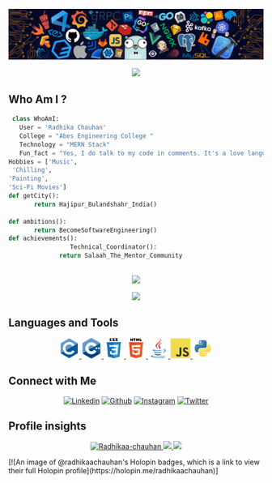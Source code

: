 ![Github Banner](banner.png)

<p align="center">
  <img src="https://readme-typing-svg.herokuapp.com?color=0d8eceF&size=30&center=true&vCenter=true&width=550&height=70&lines=Hey+There,+I'm+Radhika;I+Love+Programming;An+Open+Source+Enthusiast;Front+End+Web+Developer;Loves+To+Build+Projects;A+Problem+Solver;">
</p>


  ## Who Am I ?
 ```python
  class WhoAmI:
    User = 'Radhika Chauhan'
    College = "Abes Engineering College "
    Technology = "MERN Stack"
    Fun_fact = "Yes, I do talk to my code in comments. It's a love language!"
Hobbies = ['Music',
  'Chilling',
 'Painting',
'Sci-Fi Movies']
def getCity():
		return Hajipur_Bulandshahr_India()
	
def ambitions():
		return BecomeSoftwareEngineering()
 def achievements():
                  Technical_Coordinator():
               return Salaah_The_Mentor_Community
	
 ```


<div align="center">

![](https://github-profile-summary-cards.vercel.app/api/cards/profile-details?username=Radhikaa-chauhan&theme=default)

![](https://github-readme-streak-stats.herokuapp.com/?user=Radhikaa-chauhan&theme=vue&hide_border=true)	
 <br/>
</div> 

## Languages and Tools 
<p align="center"> <a href="https://www.cprogramming.com/" target="_blank" rel="noreferrer"> <img src="https://raw.githubusercontent.com/devicons/devicon/master/icons/c/c-original.svg" alt="c" width="40" height="40"/> </a> <a href="https://www.w3schools.com/cpp/" target="_blank" rel="noreferrer"> <img src="https://raw.githubusercontent.com/devicons/devicon/master/icons/cplusplus/cplusplus-original.svg" alt="cplusplus" width="40" height="40"/> </a> <a href="https://www.w3schools.com/css/" target="_blank" rel="noreferrer"> <img src="https://raw.githubusercontent.com/devicons/devicon/master/icons/css3/css3-original-wordmark.svg" alt="css3" width="40" height="40"/> </a> <a href="https://www.w3.org/html/" target="_blank" rel="noreferrer"> <img src="https://raw.githubusercontent.com/devicons/devicon/master/icons/html5/html5-original-wordmark.svg" alt="html5" width="40" height="40"/> </a> <a href="https://www.java.com" target="_blank" rel="noreferrer"> <img src="https://raw.githubusercontent.com/devicons/devicon/master/icons/java/java-original.svg" alt="java" width="40" height="40"/> </a> <a href="https://developer.mozilla.org/en-US/docs/Web/JavaScript" target="_blank" rel="noreferrer"> <img src="https://raw.githubusercontent.com/devicons/devicon/master/icons/javascript/javascript-original.svg" alt="javascript" width="40" height="40"/> </a> <a href="https://www.python.org" target="_blank" rel="noreferrer"> <img src="https://raw.githubusercontent.com/devicons/devicon/master/icons/python/python-original.svg" alt="python" width="40" height="40"/> </a> </p>

            
## Connect with Me

<p align="center">
  <a href="https://www.linkedin.com/in/radhika-chauhan-2b4821296?utm_source=share&utm_campaign=share_via&utm_content=profile&utm_medium=android_app "><img alt="Linkedin" title="Radhika Chauhan Linkedin" src="https://img.shields.io/badge/LinkedIn-0077B5?style=for-the-badge&logo=linkedin&logoColor=white"></a>
  <a href="https://github.com/Radhikaa-chauhan"><img alt="Github" title="Radhika Chauhan Github" src="https://img.shields.io/badge/GitHub-100000?style=for-the-badge&logo=github&logoColor=white"></a>
 <a href="https://www.instagram.com/_radhikaa5/"><img alt="Instagram" title="Radhika Chauhan Instagram" src="https://img.shields.io/badge/Instagram-E4405F?style=for-the-badge&logo=instagram&logoColor=white"></a>
<a href="https://x.com/Radhikacha05"><img alt="Twitter" title="Radhika Chauhan Twitter" src="https://img.shields.io/badge/Twitter-1DA1F2?style=for-the-badge&logo=x&logoColor=white"></a>

</p>

## Profile insights
<p align="center">
    <a href="https://github.com/">
        <img src="https://komarev.com/ghpvc/?username=Radhikaa-chauhan" alt="Radhikaa-chauhan" />
    </a>
    <a href="https://github.com/Radhikaa-chauhan">
    <img height="20" src="https://img.shields.io/github/followers/Radhikaa-chauhan?label=follow&logo=github" />
	</a>
	 <a href="https://github.com/Radhikaa-chauhan">
        <img height="20" src="https://img.shields.io/github/stars/Radhikaa-chauhan?label=stars&logo=github" />
	</a>
</p>
[![An image of @radhikaachauhan's Holopin badges, which is a link to view their full Holopin profile](https://holopin.me/radhikaachauhan)]
